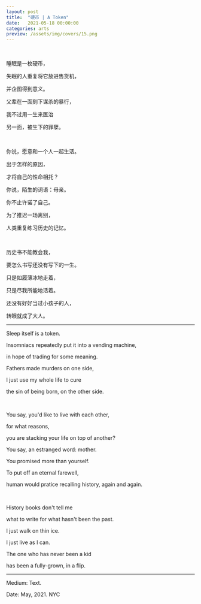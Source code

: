 ```yaml
---
layout: post
title:  "硬币 | A Token"
date:   2021-05-18 00:00:00
categories: arts
preview: /assets/img/covers/15.png
---
```


<br>

睡眠是一枚硬币，

失眠的人重复将它放进售货机，

并企图得到意义。

父辈在一面刻下谋杀的暴行，

我不过用一生来医治

另一面，被生下的罪孽。

<br>

你说，愿意和一个人一起生活。

出于怎样的原因，

才将自己的性命相托？

你说，陌生的词语：母亲。

你不止许诺了自己。

为了推迟一场离别，

人类重复练习历史的记忆。

<br>

历史书不能教会我，

要怎么书写还没有写下的一生。

只是如履薄冰地走着，

只是尽我所能地活着。

还没有好好当过小孩子的人，

转眼就成了大人。

---

Sleep itself is a token.

Insomniacs repeatedly put it into a vending machine,

in hope of trading for some meaning.

Fathers made murders on one side,

I just use my whole life to cure

the sin of being born, on the other side.

<br>

You say, you'd like to live with each other,

for what reasons,

you are stacking your life on top of another?

You say, an estranged word: mother.

You promised more than yourself.

To put off an eternal farewell,

human would pratice recalling history, again and again.

<br>

History books don't tell me

what to write for what hasn't been the past.

I just walk on thin ice.

I just live as I can.

The one who has never been a kid

has been a fully-grown, in a flip.

---

Medium: Text.

Date: May, 2021. NYC
